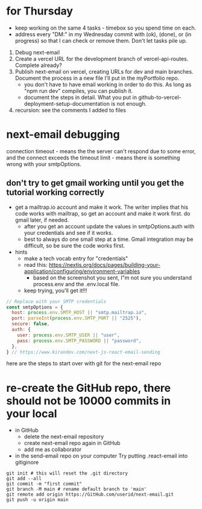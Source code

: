 
# for Thursday

* keep working on the same 4 tasks - timebox so you spend time on each. 
* address every "DM:" in my Wednesday commit with (ok), (done), or (in progress) so that I can check or remove them. Don't let tasks pile up.

1. Debug next-email
2. Create a vercel URL for the development branch of vercel-api-routes. Complete already?
3. Publish next-email on vercel, creating URLs for dev and main branches. Document the process in a new file I'll put in the myPortfolio repo. 
   * you don't have to have email working in order to do this. As long as "npm run dev" compiles, you can publish it.
   * document the steps in detail. What you put in github-to-vercel-deployment-setup-documentation is not enough.
4. recursion: see the comments I added to files
 
# next-email debugging
connection timeout - means the the server can't respond due to some error, and the connect exceeds the timeout limit - means there is something wrong with your smtpOptions.
## don't try to get gmail working until you get the tutorial working correctly
* get a mailtrap.io account and make it work. The writer implies that his code works with mailtrap, so get an account and make it work first. do gmail later, if needed.
  * after you get an account update the values in smtpOptions.auth with your credentials and see if it works.
  * best to always do one small step at a time. Gmail integration may be difficult, so be sure the code works first.
* hints
  * make a tech vocab entry for "credentials"
  * read this: https://nextjs.org/docs/pages/building-your-application/configuring/environment-variables
    * based on the screenshot you sent, I"m not sure you understand process.env and the .env.local file.
  * keep trying, you'll get it!!!
```js
// Replace with your SMTP credentials
const smtpOptions = {
  host: process.env.SMTP_HOST || "smtp.mailtrap.io",
  port: parseInt(process.env.SMTP_PORT || "2525"),
  secure: false,
  auth: {
    user: process.env.SMTP_USER || "user",
    pass: process.env.SMTP_PASSWORD || "password",
  },
} // https://www.kirandev.com/next-js-react-email-sending
```


here are the steps to start over with git for the next-email repo
# re-create the GitHub repo, there should not be 10000 commits in your local
* in GitHub
  * delete the next-email repository
  * create next-email repo again in GitHub
  * add me as collaborator
* in the send-email repo on your computer
Try putting .react-email into gitiginore
```
git init # this will reset the .git directory
git add --all
git commit -m "first commit"
git branch -M main # rename default branch to 'main'
git remote add origin https://GitHub.com/userid/next-email.git
git push -u origin main

```

